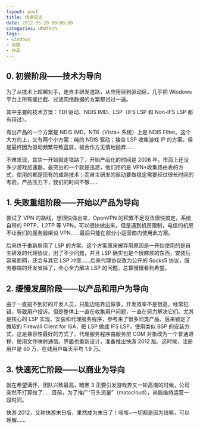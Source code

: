 ```yaml
---
layout: post
title: 快游简史
date: 2012-05-20 00:00:00
categories: UMUTech
tags:
- windows
- 挨踢
- 作品
---
```

## 0. 初尝阶段——技术为导向

为了从技术上超越对手，走自主研发道路，从应用层到驱动层，几乎把 Windows 平台上所有能拦截、过滤网络数据的方案都试过一遍。

其中主要的技术方案：TDI 驱动、NDIS IMD、LSP（IFS LSP 和 Non-IFS LSP 都有用过）。

有出产品的一个方案是 NDIS IMD，NT6（Vista+ 系统）上是 NDIS Filter。这个大方向上，又有两个小方案：纯的 NDIS 驱动；接合 LSP 收集游戏 IP 的方案。但是最终因为驱动频繁导致蓝屏，被合作方无情地抛弃……

不难发现，其实一开始就走错路了，开始产品化的时间是 2008 年，市面上还没多少游戏加速器，最突出的一个就是迅游，他们用的是 VPN+收集路由表的方式，使用的都是现有的成熟技术；而自主研发的驱动要做稳定需要经过很长时间的考验，产品压力下，我们的时间不够……

## 1. 失败重组阶段——开始以产品为导向

尝试了 VPN 的路线，想很快做出来，OpenVPN 的积累不足没法很快搞定，系统自带的 PPTP、L2TP 等 VPN，可以很快做出来，但是遇到机房限制，电信的机房不让我们的服务器架设 VPN……最后只能在部分小运营商内使用此方案。

后来终于重新启用了 LSP 的方案。这个方案原来被弃用原因是一开始使用的是自主研发的代理协议，出了不少问题，并且 LSP 确实也是个很麻烦的东西，安装后容易断网，还会与其它 LSP 冲突……后来代理协议改为公开的 Socks5 协议，服务器端的开发省掉了，全心全力解决 LSP 的问题。总算慢慢看到希望。

## 2. 缓慢发展阶段——以产品和用户为导向

由于一直招不到好的开发人员，只能边培养边做事，开发效率不是很高，经常犯错，导致用户投诉。但是整体上一直在收集用户问题，一直在努力解决它们。尤其是核心的 LSP 实现、安装和代理服务程序，参考来了很多同类产品，后来锁定了微软的 Firewall Client for ISA，把  LSP 做成 IFS LSP，使用类似 BSP 的安装方式，这是兼容性最好的方式了。代理服务程序由服务型 COM 对象改为一个普通进程，使用文件映射通信。界面也重新设计，准备推出快游 2012 版。这时候，注册用户是 60 万，在线用户每天平均 1.9 万。

## 3. 快速死亡阶段——以商业为导向

就在希望满怀，团队兴致最高，暗黑 3 正要引发游戏界又一轮高潮的时候，公司突然不打算做了……目前，为了推广“马头流量”（matocloud），尚能维持运营一段时间。

快游 2012，又称快游末日版，果然成为末日了！咳咳~一切都是因为钱嘛，可以理解……
